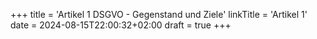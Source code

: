 +++
title = 'Artikel 1 DSGVO - Gegenstand und Ziele'
linkTitle = 'Artikel 1'
date = 2024-08-15T22:00:32+02:00
draft = true
+++
